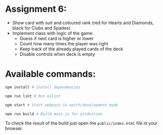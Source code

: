 # Assignment 6:

- Show card with suit and coloured rank (red for Hearts and Diamonds, black for Clubs and Spades)
- Implement class with logic of the game:
  - Guess if next card is higher or lower
  - Count how many times the player was right
  - Keep track of the already played cards of the deck
  - Disable controls when deck is empty

# Available commands:

```bash
npm install # Install dependencies

npm run lint # Run eslint

npm start # Start webpack in watch/development mode

npm run build # Build main.js for production
```

To check the result of the build just open the `public/index.html` file in your
browser.
